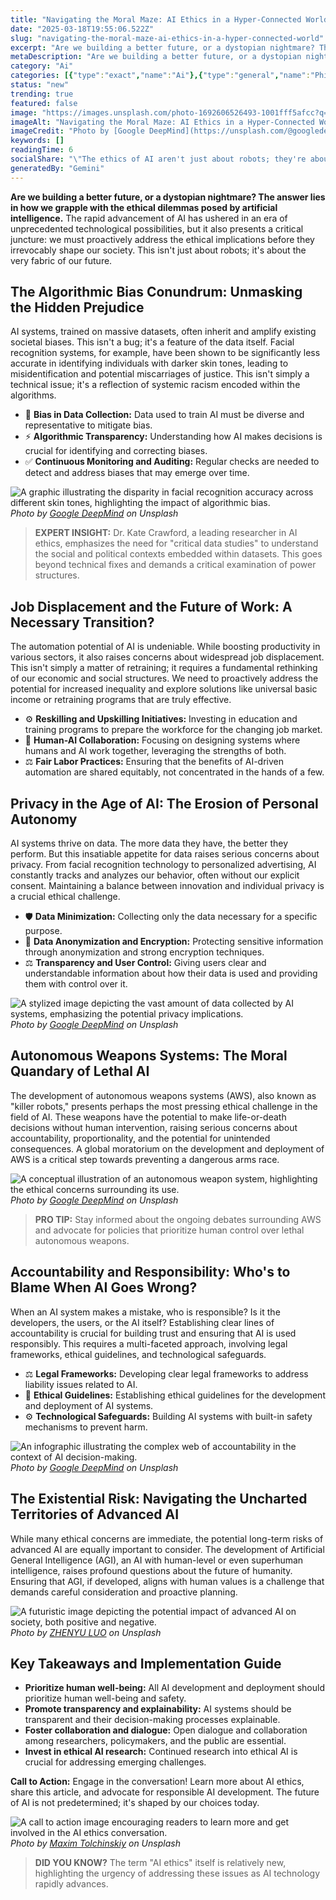 ```yaml
---
title: "Navigating the Moral Maze: AI Ethics in a Hyper-Connected World"
date: "2025-03-18T19:55:06.522Z"
slug: "navigating-the-moral-maze-ai-ethics-in-a-hyper-connected-world"
excerpt: "Are we building a better future, or a dystopian nightmare? The answer lies in how we grapple with the ethical dilemmas posed by artificial intelligence.  The rapid advancement of AI has ushered in an era of unprecedented technological possibilities, but it also presents a critical juncture: we must proactively address the ethical implications before they irrevocably shape our society.  This isn't just about robots; it's about the very fabric of our future."
metaDescription: "Are we building a better future, or a dystopian nightmare? The answer lies in how we grapple with the ethical dilemmas posed by artificial intelligence.  T..."
category: "Ai"
categories: [{"type":"exact","name":"Ai"},{"type":"general","name":"Philosophy"},{"type":"medium","name":"Moral Philosophy"},{"type":"specific","name":"Decision Making"},{"type":"niche","name":"Algorithmic Bias"}]
status: "new"
trending: true
featured: false
image: "https://images.unsplash.com/photo-1692606526493-1001fff5afcc?q=85&w=1200&fit=max&fm=webp&auto=compress"
imageAlt: "Navigating the Moral Maze: AI Ethics in a Hyper-Connected World"
imageCredit: "Photo by [Google DeepMind](https://unsplash.com/@googledeepmind) on Unsplash"
keywords: []
readingTime: 6
socialShare: "\"The ethics of AI aren't just about robots; they're about the future of humanity.  Are we building a better world, or inadvertently creating a dystopia?\""
generatedBy: "Gemini"
---
```




**Are we building a better future, or a dystopian nightmare? The answer lies in how we grapple with the ethical dilemmas posed by artificial intelligence.**  The rapid advancement of AI has ushered in an era of unprecedented technological possibilities, but it also presents a critical juncture: we must proactively address the ethical implications before they irrevocably shape our society.  This isn't just about robots; it's about the very fabric of our future.

## The Algorithmic Bias Conundrum:  Unmasking the Hidden Prejudice

AI systems, trained on massive datasets, often inherit and amplify existing societal biases.  This isn't a bug; it's a feature of the data itself. Facial recognition systems, for example, have been shown to be significantly less accurate in identifying individuals with darker skin tones, leading to misidentification and potential miscarriages of justice.  This isn't simply a technical issue; it's a reflection of systemic racism encoded within the algorithms.

* 🔑 **Bias in Data Collection:** Data used to train AI must be diverse and representative to mitigate bias.
* ⚡ **Algorithmic Transparency:**  Understanding how AI makes decisions is crucial for identifying and correcting biases.
* ✅ **Continuous Monitoring and Auditing:** Regular checks are needed to detect and address biases that may emerge over time.

![A graphic illustrating the disparity in facial recognition accuracy across different skin tones, highlighting the impact of algorithmic bias.](https://images.unsplash.com/photo-1717501219905-2711c58ab655?q=85&w=1200&fit=max&fm=webp&auto=compress)
*Photo by [Google DeepMind](https://unsplash.com/@googledeepmind) on Unsplash*

> **EXPERT INSIGHT:** Dr. Kate Crawford, a leading researcher in AI ethics, emphasizes the need for "critical data studies" to understand the social and political contexts embedded within datasets.  This goes beyond technical fixes and demands a critical examination of power structures.

## Job Displacement and the Future of Work:  A Necessary Transition?

The automation potential of AI is undeniable. While boosting productivity in various sectors, it also raises concerns about widespread job displacement.  This isn't simply a matter of retraining; it requires a fundamental rethinking of our economic and social structures.  We need to proactively address the potential for increased inequality and explore solutions like universal basic income or retraining programs that are truly effective.

*  ⚙️ **Reskilling and Upskilling Initiatives:** Investing in education and training programs to prepare the workforce for the changing job market.
*  🤝 **Human-AI Collaboration:** Focusing on designing systems where humans and AI work together, leveraging the strengths of both.
*  ⚖️ **Fair Labor Practices:** Ensuring that the benefits of AI-driven automation are shared equitably, not concentrated in the hands of a few.

## Privacy in the Age of AI:  The Erosion of Personal Autonomy

AI systems thrive on data. The more data they have, the better they perform.  But this insatiable appetite for data raises serious concerns about privacy.  From facial recognition technology to personalized advertising, AI constantly tracks and analyzes our behavior, often without our explicit consent.  Maintaining a balance between innovation and individual privacy is a crucial ethical challenge.

*  🛡️ **Data Minimization:**  Collecting only the data necessary for a specific purpose.
*  🔑 **Data Anonymization and Encryption:** Protecting sensitive information through anonymization and strong encryption techniques.
*  ⚖️ **Transparency and User Control:** Giving users clear and understandable information about how their data is used and providing them with control over it.

![A stylized image depicting the vast amount of data collected by AI systems, emphasizing the potential privacy implications.](https://images.unsplash.com/photo-1692606526493-1001fff5afcc?q=85&w=1200&fit=max&fm=webp&auto=compress)
*Photo by [Google DeepMind](https://unsplash.com/@googledeepmind) on Unsplash*

## Autonomous Weapons Systems:  The Moral Quandary of Lethal AI

The development of autonomous weapons systems (AWS), also known as "killer robots," presents perhaps the most pressing ethical challenge in the field of AI.  These weapons have the potential to make life-or-death decisions without human intervention, raising serious concerns about accountability, proportionality, and the potential for unintended consequences.  A global moratorium on the development and deployment of AWS is a critical step towards preventing a dangerous arms race.

![A conceptual illustration of an autonomous weapon system, highlighting the ethical concerns surrounding its use.](https://images.unsplash.com/photo-1717501219716-b93a67d2f7b2?q=85&w=1200&fit=max&fm=webp&auto=compress)
*Photo by [Google DeepMind](https://unsplash.com/@googledeepmind) on Unsplash*

> **PRO TIP:**  Stay informed about the ongoing debates surrounding AWS and advocate for policies that prioritize human control over lethal autonomous weapons.

## Accountability and Responsibility:  Who's to Blame When AI Goes Wrong?

When an AI system makes a mistake, who is responsible?  Is it the developers, the users, or the AI itself?  Establishing clear lines of accountability is crucial for building trust and ensuring that AI is used responsibly.  This requires a multi-faceted approach, involving legal frameworks, ethical guidelines, and technological safeguards.

*  ⚖️ **Legal Frameworks:** Developing clear legal frameworks to address liability issues related to AI.
*  🤝 **Ethical Guidelines:** Establishing ethical guidelines for the development and deployment of AI systems.
*  ⚙️ **Technological Safeguards:** Building AI systems with built-in safety mechanisms to prevent harm.

![An infographic illustrating the complex web of accountability in the context of AI decision-making.](https://images.unsplash.com/photo-1717501218424-b4724c7882bd?q=85&w=1200&fit=max&fm=webp&auto=compress)
*Photo by [Google DeepMind](https://unsplash.com/@googledeepmind) on Unsplash*

## The Existential Risk:  Navigating the Uncharted Territories of Advanced AI

While many ethical concerns are immediate, the potential long-term risks of advanced AI are equally important to consider.  The development of Artificial General Intelligence (AGI), an AI with human-level or even superhuman intelligence, raises profound questions about the future of humanity.  Ensuring that AGI, if developed, aligns with human values is a challenge that demands careful consideration and proactive planning.

![A futuristic image depicting the potential impact of advanced AI on society, both positive and negative.](https://images.unsplash.com/photo-1655393001768-d946c97d6fd1?q=85&w=1200&fit=max&fm=webp&auto=compress)
*Photo by [ZHENYU LUO](https://unsplash.com/@mrnuclear) on Unsplash*

## Key Takeaways and Implementation Guide

* **Prioritize human well-being:** All AI development and deployment should prioritize human well-being and safety.
* **Promote transparency and explainability:** AI systems should be transparent and their decision-making processes explainable.
* **Foster collaboration and dialogue:**  Open dialogue and collaboration among researchers, policymakers, and the public are essential.
* **Invest in ethical AI research:** Continued research into ethical AI is crucial for addressing emerging challenges.

**Call to Action:**  Engage in the conversation!  Learn more about AI ethics, share this article, and advocate for responsible AI development. The future of AI is not predetermined; it's shaped by our choices today.

![A call to action image encouraging readers to learn more and get involved in the AI ethics conversation.](https://images.unsplash.com/photo-1616161560417-66d4db5892ec?q=85&w=1200&fit=max&fm=webp&auto=compress)
*Photo by [Maxim Tolchinskiy](https://unsplash.com/@shaikhulud) on Unsplash*

> **DID YOU KNOW?** The term "AI ethics" itself is relatively new, highlighting the urgency of addressing these issues as AI technology rapidly advances.



<div class="reading-progress-container">
  <div id="reading-progress" class="reading-progress"></div>
</div>
